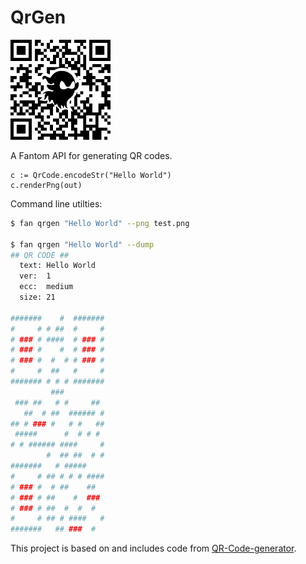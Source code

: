 # QrGen

<p>
  <img src="src/qrgen/doc/icon.png" style="max-width:160px" />
</p>

A Fantom API for generating QR codes.

```fantom
c := QrCode.encodeStr("Hello World")
c.renderPng(out)
```

Command line utilties:

```bash
$ fan qrgen "Hello World" --png test.png

$ fan qrgen "Hello World" --dump
## QR CODE ##
  text: Hello World
  ver:  1
  ecc:  medium
  size: 21

#######    #  #######
#     # # ##  #     #
# ### # ####  # ### #
# ### #    #  # ### #
# ### #  #  # # ### #
#     #  ##   #     #
####### # # # #######
         ###
 ### ##   # #     ##
   ##  # ##  ###### #
## # ### #   # #   ##
 #####      #  # # #
# # ###### ####     #
        #  ## ##  # #
#######   # #####
#     # ## # # # ####
# ### #  # ##    ##
# ### # ##    #  ###
# ### # ##  #  #  #
#     # ## # ####   #
#######   ## ###  #
```

This project is based on and includes code from
[QR-Code-generator](https://github.com/nayuki/QR-Code-generator).